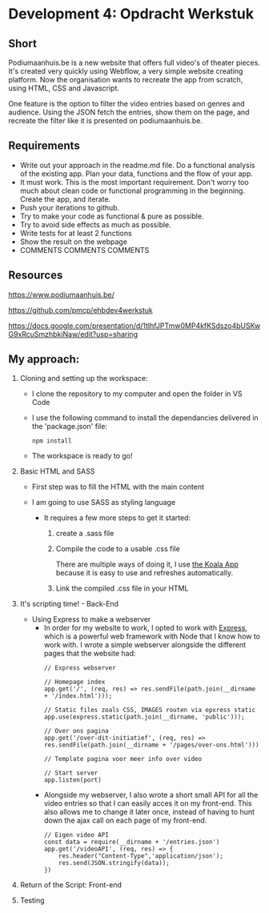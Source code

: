 # Development 4: Opdracht Werkstuk

## Short
Podiumaanhuis.be is a new website that offers full video's of theater pieces. It's created very quickly using Webflow, a  very simple website creating platform. Now the organisation wants to recreate the app from scratch, using HTML, CSS and Javascript.

One feature is the option to filter the video entries based on genres and audience. Using the JSON fetch the entries, show them on the page, and recreate the filter like it is presented on podiumaanhuis.be.

## Requirements
- Write out your approach in the readme.md file. Do a functional analysis of the existing app. Plan your data, functions and the flow of your app.
- It must work. This is the most important requirement. Don't worry too much about clean code or functional programming in the beginning. Create the app, and iterate.
- Push your iterations to github.
- Try to make your code as functional & pure as possible.
- Try to avoid side effects as much as possible.
- Write tests for at least 2 functions
- Show the result on the webpage
- COMMENTS COMMENTS COMMENTS

## Resources
https://www.podiumaanhuis.be/

https://github.com/pmcp/ehbdev4werkstuk

https://docs.google.com/presentation/d/1tlhfJPTmw0MP4kfKSdszo4bUSKwG9xRcuSmzhbkiNaw/edit?usp=sharing

 ## My approach:

 1. Cloning and setting up the workspace: 
    - I clone the repository to my computer and open the folder in VS Code 
    - I use the following command to install the dependancies delivered in the 'package.json' file:
        ```
        npm install
        ```

    - The workspace is ready to go!

2. Basic HTML and SASS 
    - First step was to fill the HTML with the main content

    - I am going to use SASS as styling language
        -  It requires a few more steps to get it started: 
            1. create a .sass file 

            2. Compile the code to a usable .css file 

                There are multiple ways of doing it, I use [the Koala App](http://koala-app.com/) because it is easy to use and refreshes automatically.
                
            3. Link the compiled .css file in your HTML
            
3. It's scripting time! - Back-End
    - Using Express to make a webserver 
        - In order for my website to work, I opted to work with [Express](https://expressjs.com/), which is a powerful web framework with Node that I know how to work with. 
        I wrote a simple webserver alongside the different pages that the website had: 
            ```
            // Express webserver

            // Homepage index 
            app.get('/', (req, res) => res.sendFile(path.join(__dirname + '/index.html')));

            // Static files zoals CSS, IMAGES routen via epxress static
            app.use(express.static(path.join(__dirname, 'public')));

            // Over ons pagina
            app.get('/over-dit-initiatief', (req, res) => res.sendFile(path.join(__dirname + '/pages/over-ons.html'))) 

            // Template pagina voor meer info over video

            // Start server
            app.listen(port)
            ``` 
        - Alongside my webserver, I also wrote a short small API for all the video entries so that I can easily acces it on my front-end. This also allows me to change it later once, instead of having to hunt down the ajax call on each page of my front-end.
            ```
            // Eigen video API 
            const data = require(__dirname + '/entries.json')
            app.get('/videoAPI', (req, res) => {
                res.header("Content-Type",'application/json');
                res.send(JSON.stringify(data));
            })
            ```

4. Return of the Script: Front-end
5. Testing 